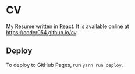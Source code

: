 # CV

My Resume written in React. It is available online at <https://coder054.github.io/cv>.

## Deploy

To deploy to GitHub Pages, run `yarn run deploy`.

